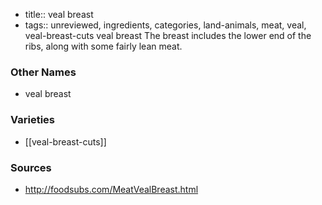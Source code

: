 - title:: veal breast
- tags:: unreviewed, ingredients, categories, land-animals, meat, veal, veal-breast-cuts
veal breast The breast includes the lower end of the ribs, along with some fairly lean meat.

### Other Names

* veal breast

### Varieties

* [[veal-breast-cuts]]

### Sources
* http://foodsubs.com/MeatVealBreast.html

